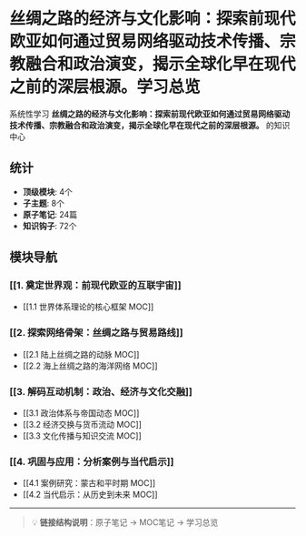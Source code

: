 # 丝绸之路的经济与文化影响：探索前现代欧亚如何通过贸易网络驱动技术传播、宗教融合和政治演变，揭示全球化早在现代之前的深层根源。学习总览

系统性学习 **丝绸之路的经济与文化影响：探索前现代欧亚如何通过贸易网络驱动技术传播、宗教融合和政治演变，揭示全球化早在现代之前的深层根源。** 的知识中心

## 统计

- **顶级模块**: 4个
- **子主题**: 8个
- **原子笔记**: 24篇
- **知识钩子**: 72个

## 模块导航

### [[1. 奠定世界观：前现代欧亚的互联宇宙]]

- [[1.1 世界体系理论的核心框架 MOC]]

### [[2. 探索网络骨架：丝绸之路与贸易路线]]

- [[2.1 陆上丝绸之路的动脉 MOC]]
- [[2.2 海上丝绸之路的海洋网络 MOC]]

### [[3. 解码互动机制：政治、经济与文化交融]]

- [[3.1 政治体系与帝国动态 MOC]]
- [[3.2 经济交换与货币流动 MOC]]
- [[3.3 文化传播与知识交流 MOC]]

### [[4. 巩固与应用：分析案例与当代启示]]

- [[4.1 案例研究：蒙古和平时期 MOC]]
- [[4.2 当代启示：从历史到未来 MOC]]

---

> 💡 **链接结构说明**：原子笔记 → MOC笔记 → 学习总览
